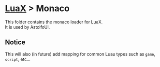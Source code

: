 # [LuaX](https://github.com/AstolfoBrew/LuaX) > Monaco

This folder contains the monaco loader for LuaX.<br/>
It is used by AstolfoUI.

## Notice

This will also (in future) add mapping for common Luau types such as `game`, `script`, etc...
